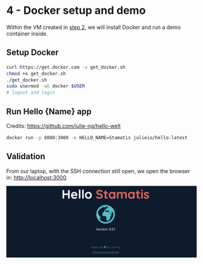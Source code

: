 # 4 - Docker setup and demo

Within the VM created in [step 2](./2-virtual-machine-setup.md), we will install Docker and run a demo container inside.

## Setup Docker

```bash
curl https://get.docker.com -o get_docker.sh
chmod +x get_docker.sh
./get_docker.sh
sudo usermod -aG docker $USER
# logout and login
```

## Run Hello {Name} app

Credits: <https://github.com/julie-ng/hello-welt>

```bash
docker run -p 8080:3000 -e HELLO_NAME=Stamatis julieio/hello:latest
```

## Validation

From our laptop, with the SSH connection still open, we open the browser in: <http://localhost:3000>.

![docker-demo](images/docker-demo-app.png)
